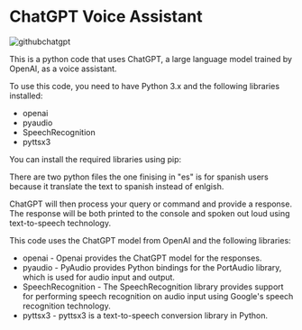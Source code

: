 # ChatGPT Voice Assistant


![githubchatgpt](https://user-images.githubusercontent.com/110467001/224504814-cd3cd66c-a3d8-4b15-ad13-8368e754dd76.PNG)

This is a python code that uses ChatGPT, a large language model trained by OpenAI, as a voice assistant.

To use this code, you need to have Python 3.x and the following libraries installed:

- openai
- pyaudio
- SpeechRecognition
- pyttsx3

You can install the required libraries using pip:

There are two python files the one finising in "es" is for spanish users because it translate the text to spanish instead of enlgish.


ChatGPT will then process your query or command and provide a response. The response will be both printed to the console and spoken out loud using text-to-speech technology.

This code uses the ChatGPT model from OpenAI and the following libraries:

- openai - Openai provides the ChatGPT model for the responses.
- pyaudio - PyAudio provides Python bindings for the PortAudio library, which is used for audio input and output.
- SpeechRecognition - The SpeechRecognition library provides support for performing speech recognition on audio input using Google's speech recognition technology.
- pyttsx3 - pyttsx3 is a text-to-speech conversion library in Python.

